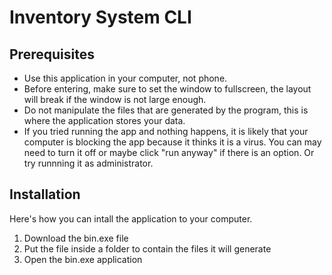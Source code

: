 # Inventory System CLI

## Prerequisites

- Use this application in your computer, not phone.
- Before entering, make sure to set the window to fullscreen, the layout will break if the window is not large enough.
- Do not manipulate the files that are generated by the program, this is where the application stores your data.
- If you tried running the app and nothing happens, it is likely that your computer is blocking the app because it thinks it is a virus. You can may need to turn it off or maybe click "run anyway" if there is an option. Or try runnning it as administrator.

## Installation

Here's how you can intall the application to your computer.

1. Download the bin.exe file
2. Put the file inside a folder to contain the files it will generate
3. Open the bin.exe application
